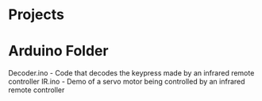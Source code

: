 # Projects

Arduino Folder
==============
Decoder.ino - Code that decodes the keypress made by an infrared remote controller
IR.ino - Demo of a servo motor being controlled by an infrared remote controller

